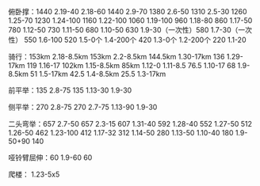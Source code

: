 俯卧撑：1440
2.19-40
2.18-60 1440
2.9-70 1380
2.6-50 1310
2.5-30 1260
1.25-70 1230
1.24-100 1160
1.22-100 1060
1.19-100 960
1.18-80 860
1.17-50 780
1.12-50 730
1.11-50 680
1.10-50 630
1.9-30（一次性）580
1.7-30（一次性） 550
1.6-100 520
1.5-0个
1.4-200个 420
1.3-0个
1.2-200个 220
1.1-20

骑行：153km
2.18-8.5km 153km
2.2-8.5km 144.5km
1.30-17km 136
1.29-17km 119
1.16-17 102km
1.15-8.5km 85km
1.12-0
1.11-8.5 76.5
1.10-17 68
1.9-8.5km 51
1.5-17km 42.5
1.4-8.5km 25.5
1.3-17km

前平举：135
2.8-75 135
1.13-30
1.9-30

侧平举：270
2.8-75 270
2.7-75
1.13-90
1.9-30

二头弯举：657
2.7-50 657
2.3-15 607
1.31-40 592
1.28-40 552
1.27-50 512
1.26-50 462
1.23-100 412
1.17-32 312
1.14-50 280
1.13-50
1.10-40 180
1.9-50+90 140

哑铃臂屈伸：60
1.9-60 60

爬楼：
1.23-5x5

